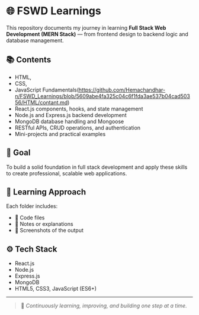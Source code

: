 # 🌐 FSWD Learnings

This repository documents my journey in learning **Full Stack Web Development (MERN Stack)** — from frontend design to backend logic and database management.

## 📚 Contents
- HTML,
- CSS,
- JavaScript Fundamentals(https://github.com/Hemachandhar-n/FSWD_Learnings/blob/5609abe4fa325c04c6f1fda3ae537b04cad50356/HTML/contant.md)
- React.js components, hooks, and state management  
- Node.js and Express.js backend development  
- MongoDB database handling and Mongoose  
- RESTful APIs, CRUD operations, and authentication  
- Mini-projects and practical examples  

## 🎯 Goal
To build a solid foundation in full stack development and apply these skills to create professional, scalable web applications.

## 🧠 Learning Approach
Each folder includes:
- 📄 Code files  
- 📝 Notes or explanations  
- 📸 Screenshots of the output  

## ⚙️ Tech Stack
- React.js  
- Node.js  
- Express.js  
- MongoDB  
- HTML5, CSS3, JavaScript (ES6+)

---

> 🌱 *Continuously learning, improving, and building one step at a time.*
